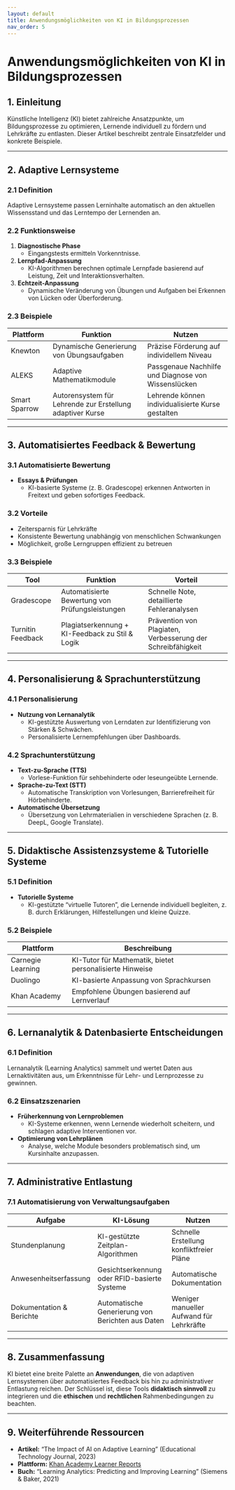 ```yaml
---
layout: default
title: Anwendungsmöglichkeiten von KI in Bildungsprozessen
nav_order: 5
---
```


# Anwendungsmöglichkeiten von KI in Bildungsprozessen

## 1. Einleitung

Künstliche Intelligenz (KI) bietet zahlreiche Ansatzpunkte, um Bildungsprozesse zu optimieren, Lernende individuell zu fördern und Lehrkräfte zu entlasten. Dieser Artikel beschreibt zentrale Einsatzfelder und konkrete Beispiele.

---

## 2. Adaptive Lernsysteme

### 2.1 Definition

Adaptive Lernsysteme passen Lerninhalte automatisch an den aktuellen Wissensstand und das Lerntempo der Lernenden an.

### 2.2 Funktionsweise

1. **Diagnostische Phase**  
   - Eingangstests ermitteln Vorkenntnisse.
2. **Lernpfad-Anpassung**  
   - KI-Algorithmen berechnen optimale Lernpfade basierend auf Leistung, Zeit und Interaktionsverhalten.
3. **Echtzeit-Anpassung**  
   - Dynamische Veränderung von Übungen und Aufgaben bei Erkennen von Lücken oder Überforderung.

### 2.3 Beispiele

| **Plattform**     | **Funktion**                                       | **Nutzen**                                      |
|-------------------|----------------------------------------------------|-------------------------------------------------|
| Knewton           | Dynamische Generierung von Übungsaufgaben          | Präzise Förderung auf individellem Niveau       |
| ALEKS             | Adaptive Mathematikmodule                          | Passgenaue Nachhilfe und Diagnose von Wissenslücken |
| Smart Sparrow     | Autorensystem für Lehrende zur Erstellung adaptiver Kurse | Lehrende können individualisierte Kurse gestalten |

---

## 3. Automatisiertes Feedback & Bewertung

### 3.1 Automatisierte Bewertung

- **Essays & Prüfungen**  
  - KI-basierte Systeme (z. B. Gradescope) erkennen Antworten in Freitext und geben sofortiges Feedback.

### 3.2 Vorteile

- Zeitersparnis für Lehrkräfte  
- Konsistente Bewertung unabhängig von menschlichen Schwankungen  
- Möglichkeit, große Lerngruppen effizient zu betreuen

### 3.3 Beispiele

| **Tool**          | **Funktion**                                  | **Vorteil**                                          |
|-------------------|-----------------------------------------------|------------------------------------------------------|
| Gradescope        | Automatisierte Bewertung von Prüfungsleistungen | Schnelle Note, detaillierte Fehleranalysen            |
| Turnitin Feedback | Plagiatserkennung + KI-Feedback zu Stil & Logik | Prävention von Plagiaten, Verbesserung der Schreibfähigkeit |

---

## 4. Personalisierung & Sprachunterstützung

### 4.1 Personalisierung

- **Nutzung von Lernanalytik**  
  - KI-gestützte Auswertung von Lerndaten zur Identifizierung von Stärken & Schwächen.
  - Personalisierte Lernempfehlungen über Dashboards.

### 4.2 Sprachunterstützung

- **Text-zu-Sprache (TTS)**  
  - Vorlese-Funktion für sehbehinderte oder leseungeübte Lernende.
- **Sprache-zu-Text (STT)**  
  - Automatische Transkription von Vorlesungen, Barrierefreiheit für Hörbehinderte.
- **Automatische Übersetzung**  
  - Übersetzung von Lehrmaterialien in verschiedene Sprachen (z. B. DeepL, Google Translate).

---

## 5. Didaktische Assistenzsysteme & Tutorielle Systeme

### 5.1 Definition

- **Tutorielle Systeme**  
  - KI-gestützte “virtuelle Tutoren”, die Lernende individuell begleiten, z. B. durch Erklärungen, Hilfestellungen und kleine Quizze.

### 5.2 Beispiele

| **Plattform**     | **Beschreibung**                                        |
|-------------------|---------------------------------------------------------|
| Carnegie Learning | KI-Tutor für Mathematik, bietet personalisierte Hinweise |
| Duolingo          | KI-basierte Anpassung von Sprachkursen                  |
| Khan Academy      | Empfohlene Übungen basierend auf Lernverlauf              |

---

## 6. Lernanalytik & Datenbasierte Entscheidungen

### 6.1 Definition

Lernanalytik (Learning Analytics) sammelt und wertet Daten aus Lernaktivitäten aus, um Erkenntnisse für Lehr- und Lernprozesse zu gewinnen.

### 6.2 Einsatzszenarien

- **Früherkennung von Lernproblemen**  
  - KI-Systeme erkennen, wenn Lernende wiederholt scheitern, und schlagen adaptive Interventionen vor.
- **Optimierung von Lehrplänen**  
  - Analyse, welche Module besonders problematisch sind, um Kursinhalte anzupassen.

---

## 7. Administrative Entlastung

### 7.1 Automatisierung von Verwaltungsaufgaben

| **Aufgabe**               | **KI-Lösung**                                 | **Nutzen**                             |
|---------------------------|-----------------------------------------------|----------------------------------------|
| Stundenplanung            | KI-gestützte Zeitplan-Algorithmen             | Schnelle Erstellung konfliktfreier Pläne |
| Anwesenheitserfassung     | Gesichtserkennung oder RFID-basierte Systeme   | Automatische Dokumentation             |
| Dokumentation & Berichte  | Automatische Generierung von Berichten aus Daten | Weniger manueller Aufwand für Lehrkräfte |

---

## 8. Zusammenfassung

KI bietet eine breite Palette an **Anwendungen**, die von adaptiven Lernsystemen über automatisiertes Feedback bis hin zu administrativer Entlastung reichen. Der Schlüssel ist, diese Tools **didaktisch sinnvoll** zu integrieren und die **ethischen** und **rechtlichen** Rahmenbedingungen zu beachten.

---

## 9. Weiterführende Ressourcen

- **Artikel:** “The Impact of AI on Adaptive Learning” (Educational Technology Journal, 2023)  
- **Plattform:** [Khan Academy Learner Reports](https://www.khanacademy.org/)  
- **Buch:** “Learning Analytics: Predicting and Improving Learning” (Siemens & Baker, 2021)  

